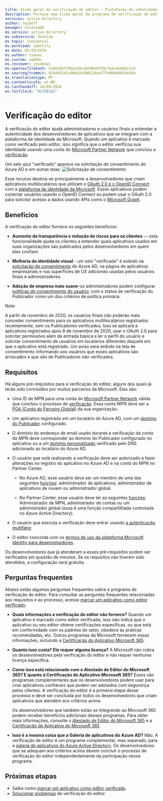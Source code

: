 ```yaml
---
title: Visão geral da verificação do editor – Plataforma de identidade da Microsoft | Azure
description: Fornece uma visão geral do programa de verificação do editor para a plataforma Microsoft Identity. Lista os benefícios, os requisitos do programa e as perguntas frequentes. Quando um aplicativo é marcado como verificado pelo editor, isso significa que o editor verificou sua identidade usando uma conta do Microsoft Partner Network que concluiu o processo de verificação e associou essa conta do MPN ao registro de aplicativo.
services: active-directory
author: rwike77
manager: CelesteDG
ms.service: active-directory
ms.subservice: develop
ms.topic: conceptual
ms.workload: identity
ms.date: 05/19/2020
ms.author: ryanwi
ms.custom: aaddev
ms.reviewer: jesakowi
ms.openlocfilehash: 53861bbff9ba328ca97063df59cfedc6e886212d
ms.sourcegitcommit: 829d951d5c90442a38012daaf77e86046018e5b9
ms.translationtype: MT
ms.contentlocale: pt-BR
ms.lasthandoff: 10/09/2020
ms.locfileid: "91258142"
---
```

# <a name="publisher-verification"></a>Verificação do editor

A verificação do editor ajuda administradores e usuários finais a entender a autenticidade dos desenvolvedores de aplicativos que se integram com a plataforma de identidade da Microsoft. Quando um aplicativo é marcado como verificado pelo editor, isso significa que o editor verificou sua identidade usando uma conta do [Microsoft Partner Network](https://partner.microsoft.com/membership) que concluiu a [verificação](/partner-center/verification-responses). 

Um selo azul "verificado" aparece na solicitação de consentimento do Azure AD e em outras telas: ![Solicitação de consentimento](./media/publisher-verification-overview/consent-prompt.png)

Esse recurso destina-se principalmente a desenvolvedores que criam aplicativos multilocatários que utilizam o [OAuth 2.0 e o OpenID Connect](active-directory-v2-protocols.md) com a [plataforma de identidade da Microsoft](v2-overview.md). Esses aplicativos podem conectar usuários usando o OpenID Connect ou podem usar o OAuth 2.0 para solicitar acesso a dados usando APIs como o [Microsoft Graph](https://developer.microsoft.com/graph/).

## <a name="benefits"></a>Benefícios
A verificação do editor fornece os seguintes benefícios:
- **Aumento da transparência e redução de riscos para os clientes** — esta funcionalidade ajuda os clientes a entender quais aplicativos usados em suas organizações são publicados pelos desenvolvedores em quem eles confiam. 

- **Melhoria da identidade visual** - um selo "verificado" é exibido na [solicitação de consentimento](application-consent-experience.md) do Azure AD, na página de aplicativos empresariais e nas superfícies de UX adicionais usadas pelos usuários finais e administradores. 

- **Adoção de empresa mais suave**-os administradores podem configurar [políticas de consentimento do usuário](../manage-apps/configure-user-consent.md), com o status de verificação do Publicador como um dos critérios de política primária.

> [!NOTE]
> A partir de novembro de 2020, os usuários finais não poderão mais conceder consentimento para os aplicativos multilocatários registrados recentemente, sem os Publicadores verificados. Isso se aplicará a aplicativos registrados após 8 de novembro de 2020, usar o OAuth 2.0 para solicitar permissões além da entrada básica e ler o perfil do usuário e solicitar consentimento de usuários em locatários diferentes daquele em que o aplicativo está registrado. Um aviso será exibido na tela de consentimento informando aos usuários que esses aplicativos são arriscados e que são de Publicadores não verificados.    

## <a name="requirements"></a>Requisitos
Há alguns pré-requisitos para a verificação do editor, alguns dos quais já terão sido concluídos por muitos parceiros da Microsoft. Eles são: 

-  Uma ID de MPN para uma conta do [Microsoft Partner Network](https://partner.microsoft.com/membership) válida que concluiu o processo de [verificação](/partner-center/verification-responses). Essa conta MPN deve ser a [PGA (Conta do Parceiro Globlal)](/partner-center/account-structure#the-top-level-is-the-partner-global-account-pga) da sua organização. 

-  Um aplicativo registrado em um locatário do Azure AD, com um [domínio do Publicador](howto-configure-publisher-domain.md) configurado.

-  O domínio do endereço de email usado durante a verificação da conta do MPN deve corresponder ao domínio do Publicador configurado no aplicativo ou a um [domínio personalizado](../fundamentals/add-custom-domain.md) verificado pelo DNS adicionado ao locatário do Azure AD. 

-  O usuário que está realizando a verificação deve ser autorizado a fazer alterações no registro do aplicativo no Azure AD e na conta do MPN no Partner Center. 

    -  No Azure AD, esse usuário deve ser um membro de uma das seguintes [funções](../users-groups-roles/directory-assign-admin-roles.md): administrador de aplicativos, administrador de aplicativos de nuvem ou administrador global. 

    -  No Partner Center, esse usuário deve ter as seguintes [funções](/partner-center/permissions-overview): Administrador de MPN, administrador de contas ou um administrador global (essa é uma função compartilhada controlada no Azure Active Directory).
    
-  O usuário que executa a verificação deve entrar usando [a autenticação multifator](../authentication/howto-mfa-getstarted.md).

-  O editor concorda com os [termos de uso da plataforma Microsoft Identity para desenvolvedores](/legal/microsoft-identity-platform/terms-of-use).

Os desenvolvedores que já atenderam a esses pré-requisitos podem ser verificados em questão de minutos. Se os requisitos não tiverem sido atendidos, a configuração será gratuita. 

## <a name="frequently-asked-questions"></a>Perguntas frequentes 
Abaixo estão algumas perguntas frequentes sobre o programa de verificação do editor. Para consultar as perguntas frequentes relacionadas aos requisitos e ao processo, acesse [marcar um aplicativo como editor verificado](mark-app-as-publisher-verified.md).

- **Quais informações a verificação do editor __não__ fornece?**  Quando um aplicativo é marcado como editor verificado, isso não indica que o aplicativo ou seu editor obteve certificações específicas, ou que está em conformidade com os padrões do setor, obedece às práticas recomendadas, etc. Outros programas da Microsoft fornecem essas informações, incluindo a [Certificação do Aplicativo Microsoft 365](/microsoft-365-app-certification/overview).

- **Quanto isso custa? Ele requer alguma licença?** A Microsoft não cobra os desenvolvedores pela verificação do editor e não requer nenhuma licença específica. 

- **Como isso está relacionado com o Atestado de Editor do Microsoft 365? E quanto à Certificação de Aplicativo Microsoft 365?** Esses são programas complementares que os desenvolvedores podem usar para criar aplicativos confiáveis que podem ser adotados com segurança pelos clientes. A verificação do editor é a primeira etapa desse processo e deve ser concluída por todos os desenvolvedores que criam aplicativos que atendem aos critérios acima. 

  Os desenvolvedores que também estão se integrando ao Microsoft 365 podem receber benefícios adicionais desses programas. Para obter mais informações, consulte o [Atestado de Editor do Microsoft 365](/microsoft-365-app-certification/docs/attestation) e a [Certificação de Aplicativo do Microsoft 365](/microsoft-365-app-certification/docs/certification). 

- **Isso é a mesma coisa que a Galeria de aplicativos do Azure AD?** Não. A verificação de editor é um programa complementar, mas separado, para a [galeria de aplicativos do Azure Active Directory](v2-howto-app-gallery-listing.md). Os desenvolvedores que se adequam aos critérios acima devem concluir o processo de verificação do editor independentemente da participação nesse programa. 

## <a name="next-steps"></a>Próximas etapas
* Saiba como [marcar um aplicativo como editor verificado](mark-app-as-publisher-verified.md).
* [Solucionar problemas](troubleshoot-publisher-verification.md) de verificação do editor.
